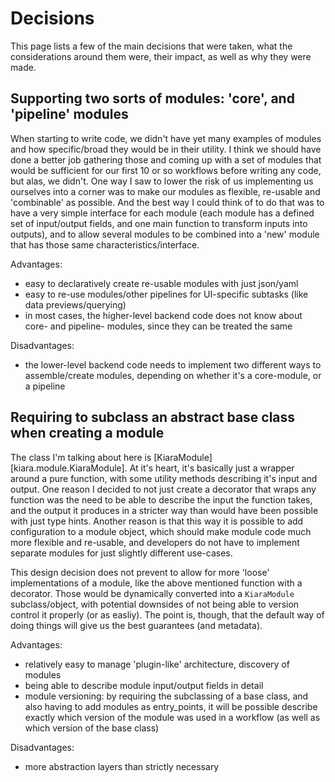 # Decisions

This page lists a few of the main decisions that were taken, what the considerations around them were, their impact, as well as why they were made.

## Supporting two sorts of modules: 'core', and 'pipeline' modules

When starting to write code, we didn't have yet many examples of modules and how specific/broad they would be in their utility.
I think we should have done a better job gathering those and coming up with a set of modules that would be sufficient for
our first 10 or so workflows before writing any code, but alas, we didn't. One way I saw to lower the risk of us implementing
us ourselves into a corner was to make our modules as flexible, re-usable and 'combinable' as possible. And the best way
I could think of to do that was to have a very simple interface for each module (each module has a defined set of input/output fields, and one main function to transform inputs into outputs), and to allow several modules to be combined into a 'new'
module that has those same characteristics/interface.

Advantages:
- easy to declaratively create re-usable modules with just json/yaml
- easy to re-use modules/other pipelines for UI-specific subtasks (like data previews/querying)
- in most cases, the higher-level backend code does not know about core- and pipeline- modules, since they can be treated the same

Disadvantages:
- the lower-level backend code needs to implement two different ways to assemble/create modules, depending on whether it's a core-module, or a pipeline

## Requiring to subclass an abstract base class when creating a module

The class I'm talking about here is [KiaraModule][kiara.module.KiaraModule]. At it's heart, it's
basically just a wrapper around a pure function, with some utility methods describing it's input and output. One reason
I decided to not just create a decorator that wraps any function was the need to be able to describe the input the
function takes, and the output it produces in a stricter way than would have been possible with just type hints.
Another reason is that this way it is possible to add configuration to a module object, which should make module
code much more flexible and re-usable, and developers do not have to implement separate modules for just slightly different
use-cases.

This design decision does not prevent to allow for more 'loose' implementations of a module, like the above mentioned
function with a decorator. Those would be dynamically converted into a ``KiaraModule`` subclass/object, with potential
downsides of not being able to version control it properly (or as easliy). The point is, though, that the default
way of doing things will give us the best guarantees (and metadata).

Advantages:
- relatively easy to manage 'plugin-like' architecture, discovery of modules
- being able to describe module input/output fields in detail
- module versioning: by requiring the subclassing of a base class, and also having to add modules as entry_points, it will be possible describe exactly which version of the module was used in a workflow (as well as which version of the base class)

Disadvantages:
- more abstraction layers than strictly necessary

